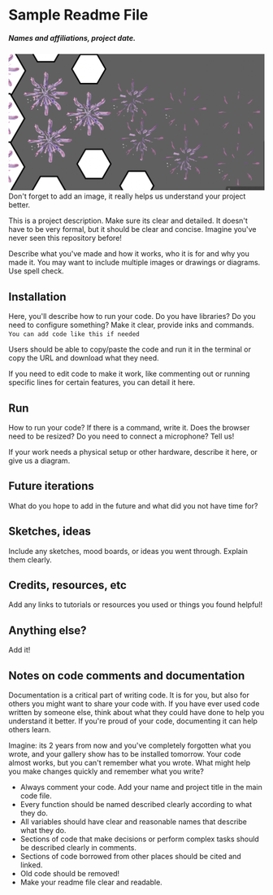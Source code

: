 # Sample Readme File
##### Names and affiliations, project date. 

![](img.png)
Don't forget to add an image, it really helps us understand your project better. 

This is a project description. Make sure its clear and detailed. It doesn't have to be very formal, but it should be clear and concise. Imagine you've never seen this repository before! 

Describe what you've made and how it works, who it is for and why you made it. You may want to include multiple images or drawings or diagrams. Use spell check. 

## Installation
Here, you'll describe how to run your code. Do you have libraries? Do you need to configure something? Make it clear, provide inks and commands. 
``` You can add code like this if needed  ``` 

Users should be able to copy/paste the code and run it in the terminal or copy the URL and download what they need. 

If you need to edit code to make it work, like commenting out or running specific lines for certain features, you can detail it here. 

## Run
How to run your code? If there is a command, write it. Does the browser need to be resized? Do you need to connect a microphone? Tell us!

If your work needs a physical setup or other hardware, describe it here, or give us a diagram.

## Future iterations
What do you hope to add in the future and what did you not have time for? 

## Sketches, ideas
Include any sketches, mood boards, or ideas you went through. Explain them clearly. 

## Credits, resources, etc 
Add any links to tutorials or resources you used or things you found helpful! 

## Anything else? 
Add it!

## Notes on code comments and documentation

Documentation is a critical part of writing code. It is for you, but also for others you might want to share your code with. If you have ever used code written by someone else, think about what they could have done to help you understand it better. If you're proud of your code, documenting it can help others learn.

Imagine: its 2 years from now and you've completely forgotten what you wrote, and your gallery show has to be installed tomorrow. Your code almost works, but you can't remember what you wrote. What might help you make changes quickly and remember what you write?

- Always comment your code. Add your name and project title in the main code file.  
- Every function should be named described clearly according to what they do.  
- All variables should have clear and reasonable names that describe what they do. 
- Sections of code that make decisions or perform complex tasks should be described clearly in comments.  
- Sections of code borrowed from other places should be cited and linked.  
- Old code should be removed!  
- Make your readme file clear and readable. 
